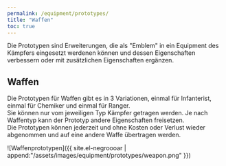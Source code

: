 ```yaml
---
permalink: /equipment/prototypes/
title: "Waffen"
toc: true
---
```


Die Prototypen sind Erweiterungen, die als "Emblem" in ein Equipment des Kämpfers eingesetzt werdenen können und dessen Eigenschaften verbessern oder mit zusätzlichen Eigenschaften ergänzen.

## Waffen

Die Prototypen für Waffen gibt es in 3 Variationen, einmal für Infanterist, einmal für Chemiker und einmal für Ranger.  
Sie können nur vom jeweiligen Typ Kämpfer getragen werden. Je nach Waffentyp kann der Prototyp andere Eigenschaften freisetzen.  
Die Prototypen können jederzeit und ohne Kosten oder Verlust wieder abgenommen und auf eine andere Waffe übertragen werden.  

![Waffenprototypen]({{ site.el-negroooar | append:"/assets/images/equipment/prototypes/weapon.png" }})